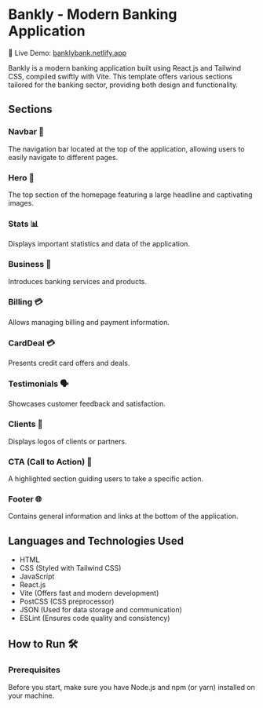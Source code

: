 # Bankly - Modern Banking Application

🔗 Live Demo: [banklybank.netlify.app](https://banklybank.netlify.app)

Bankly is a modern banking application built using React.js and Tailwind CSS, compiled swiftly with Vite. This template offers various sections tailored for the banking sector, providing both design and functionality.

## Sections

### Navbar 🧭
The navigation bar located at the top of the application, allowing users to easily navigate to different pages.

### Hero 🚀
The top section of the homepage featuring a large headline and captivating images.

### Stats 📊
Displays important statistics and data of the application.

### Business 💼
Introduces banking services and products.

### Billing 💳
Allows managing billing and payment information.

### CardDeal 💳
Presents credit card offers and deals.

### Testimonials 🗣️
Showcases customer feedback and satisfaction.

### Clients 🤝
Displays logos of clients or partners.

### CTA (Call to Action) 📢
A highlighted section guiding users to take a specific action.

### Footer 🌐
Contains general information and links at the bottom of the application.

## Languages and Technologies Used

- HTML
- CSS (Styled with Tailwind CSS)
- JavaScript
- React.js
- Vite (Offers fast and modern development)
- PostCSS (CSS preprocessor)
- JSON (Used for data storage and communication)
- ESLint (Ensures code quality and consistency)

## How to Run 🛠️

### Prerequisites
Before you start, make sure you have Node.js and npm (or yarn) installed on your machine.
